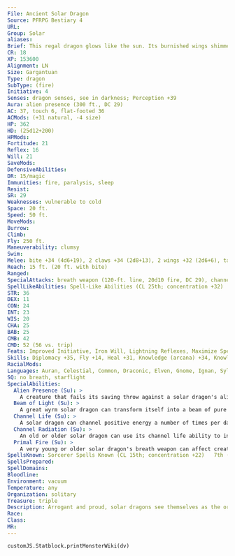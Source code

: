 ```yaml
---
File: Ancient Solar Dragon
Source: PFRPG Bestiary 4
URL: 
Group: Solar
aliases: 
Brief: This regal dragon glows like the sun. Its burnished wings shimmer the color of flames, and a crown of horns decorates its head.
CR: 18
XP: 153600
Alignment: LN
Size: Gargantuan
Type: dragon
SubType: (fire)
Initiative: 4
Senses: dragon senses, see in darkness; Perception +39
Aura: alien presence (300 ft., DC 29)
AC: 37, touch 6, flat-footed 36
ACMods: (+31 natural, -4 size)
HP: 362
HD: (25d12+200)
HPMods: 
Fortitude: 21
Reflex: 16
Will: 21
SaveMods: 
DefensiveAbilities: 
DR: 15/magic
Immunities: fire, paralysis, sleep
Resist: 
SR: 29
Weaknesses: vulnerable to cold
Space: 20 ft.
Speed: 50 ft.
MoveMods: 
Burrow: 
Climb: 
Fly: 250 ft.
Maneuverability: clumsy
Swim: 
Melee: bite +34 (4d6+19), 2 claws +34 (2d8+13), 2 wings +32 (2d6+6), tail slap +32 (2d8+19)
Reach: 15 ft. (20 ft. with bite)
Ranged: 
SpecialAttacks: breath weapon (120-ft. line, 20d10 fire, DC 29), channel life (10/day), channel radiation (DC 29), crush, primal fire, tail sweep
SpellLikeAbilities: Spell-Like Abilities (CL 25th; concentration +32)   At Will-animate plants, blight, cup of dustAPG, detect magic, major creation, searing light
STR: 36
DEX: 11
CON: 24
INT: 23
WIS: 20
CHA: 25
BAB: 25
CMB: 42
CMD: 52 (56 vs. trip)
Feats: Improved Initiative, Iron Will, Lightning Reflexes, Maximize Spell, Multiattack, Power Attack, Quick ChannelUM, Quicken Spell, Selective Channeling, Silent Spell, Skill Focus (Perception), Spell Focus (enchantment), Toughness
Skills: Diplomacy +35, Fly +14, Heal +31, Knowledge (arcana) +34, Knowledge (geography) +34, Knowledge (history) +34, Knowledge (local) +34, Knowledge (nature) +34, Knowledge (planes) +34, Knowledge (religion) +34, Linguistics +11, Perception +39, Sense Motive +33
RacialMods: 
Languages: Auran, Celestial, Common, Draconic, Elven, Gnome, Ignan, Sylvan, Terran
SQ: no breath, starflight
SpecialAbilities:
  Alien Presence (Su): >
    A creature that fails its saving throw against a solar dragon's alien presence is blinded for 5d6 rounds (or permanently if it has 4 Hit Dice or fewer).
  Beam of Light (Su): >
    A great wyrm solar dragon can transform itself into a beam of pure light and travel to any location it can see as a move action. This travel must be in a straight line, but otherwise the dragon can travel anywhere that light can enter.
  Channel Life (Su): >
    A solar dragon can channel positive energy a number of times per day equal to 3 + its Charisma modifier, using its age category + 2 as its cleric level. This energy can be used only to heal living creatures.
  Channel Radiation (Su): >
    An old or older solar dragon can use its channel life ability to instead channel radiation that deals an equal amount of damage to living creatures. A living creature that succeeds at a Fortitude save takes half damage.
  Primal Fire (Su): >
    A very young or older solar dragon's breath weapon can affect creatures normally immune or resistant to fire damage. A creature immune to fire damage still takes half damage from the breath weapon (no damage with a successful saving throw). A resistant creature's fire resistance is treated as 10 less than normal.
SpellsKnown: Sorcerer Spells Known (CL 15th; concentration +22)   7th (5/day)-control weather, plane shift (DC 24)   6th (7/day)-chain lightning (DC 23), greater dispel magic, mislead   5th (7/day)-break enchantment, dismissal (DC 22), dominate person (DC 23), wall of force   4th (7/day)-charm monster (DC 22), dimension door, fear (DC 21), greater invisibility   3rd (8/day)-dispel magic, lightning bolt (DC 20), protection from energy, tongues 2nd (8/day)-continual flame, invisibility, resist energy, scorching ray, see invisibility   1st (8/day)-charm person (DC 19), color spray (DC 18), mage armor, magic missile, shield   0 (at will)-detect poison, mage hand, read magic, 6 more
SpellsPrepared: 
SpellDomains: 
Bloodline: 
Environment: vacuum
Temperature: any
Organization: solitary
Treasure: triple
Description: Arrogant and proud, solar dragons see themselves as the originators of light and life in the vastness of space. They treat all living creatures as their own creations.
Race: 
Class: 
MR: 
---
```

```dataviewjs
customJS.Statblock.printMonsterWiki(dv)
```
